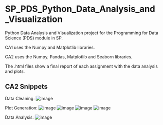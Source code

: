 # SP_PDS_Python_Data_Analysis_and_Visualization

Python Data Analysis and Visualization project for the Programming for Data Science (PDS) module in SP. 

CA1 uses the Numpy and Matplotlib libraries.

CA2 uses the Numpy, Pandas, Matplotlib and Seaborn libraries.

The .html files show a final report of each assignment with the data analysis and plots.

## CA2 Snippets
Data Cleaning:
![image](https://github.com/andrewdpoh/SP_PDS_Python_Data_Analysis_and_Visualization/assets/88697807/5a75058c-ace5-40db-96b9-ed99a7597e2f)

Plot Generation:
![image](https://github.com/andrewdpoh/SP_PDS_Python_Data_Analysis_and_Visualization/assets/88697807/0d65e6c7-0dd9-49f7-b234-e8a6e5172c91)
![image](https://github.com/andrewdpoh/SP_PDS_Python_Data_Analysis_and_Visualization/assets/88697807/d20ed396-331b-4ab3-b172-38cf55abd039)
![image](https://github.com/andrewdpoh/SP_PDS_Python_Data_Analysis_and_Visualization/assets/88697807/df826cef-8f03-45a7-95c3-fb8b6e2feca4)
![image](https://github.com/andrewdpoh/SP_PDS_Python_Data_Analysis_and_Visualization/assets/88697807/1649eabf-27bc-4de8-a540-dca9950933ee)


Data Analysis:
![image](https://github.com/andrewdpoh/SP_PDS_Python_Data_Analysis_and_Visualization/assets/88697807/fbd28d3f-c7cb-40f1-bafe-e727d91f660c)

